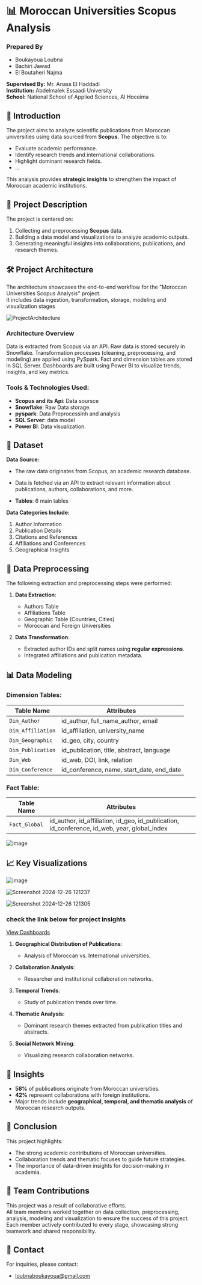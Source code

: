 # 📊 Moroccan Universities Scopus Analysis

### **Prepared By** 
- Boukayoua Loubna 
- Bachiri Jawad   
- El Boutaheri Najma  

**Supervised By:** Mr. Anass El Haddadi  
**Institution:** Abdelmalek Essaadi University  
**School:** National School of Applied Sciences, Al Hoceima  


## 🔎 **Introduction**
The project aims to analyze scientific publications from Moroccan universities using data sourced from **Scopus**. The objective is to:

- Evaluate academic performance.
- Identify research trends and international collaborations.
- Highlight dominant research fields.
- ... 

This analysis provides **strategic insights** to strengthen the impact of Moroccan academic institutions.


## 🚀 **Project Description**
The project is centered on:  
1. Collecting and preprocessing **Scopus** data.  
2. Building a data model and visualizations to analyze academic outputs.  
3. Generating meaningful insights into collaborations, publications, and research themes.



## 🛠️ **Project Architecture**
The architecture showcases the end-to-end workflow for the "Moroccan Universities Scopus Analysis" project.  
It includes data ingestion, transformation, storage, modeling and visualization stages

![ProjectArchitecture](https://github.com/user-attachments/assets/2bfb2f25-19cb-43df-ae82-33a5a0a046a5)

### Architecture Overview
Data is extracted from Scopus via an API.
Raw data is stored securely in Snowflake.
Transformation processes (cleaning, preprocessing, and modeling) are applied using PySpark.
Fact and dimension tables are stored in SQL Server.
Dashboards are built using Power BI to visualize trends, insights, and key metrics.

### **Tools & Technologies Used:**
- **Scopus and its Api**: Data soursce
- **Snowflake**: Raw Data storage.
- **pyspark**: Data Preprocessinh and analysis
- **SQL Server**: data model
- **Power BI**: Data visualization.  


## 📂 **Dataset**

**Data Source:**
- The raw data originates from Scopus, an academic research database.
- Data is fetched via an API to extract relevant information about publications, authors, collaborations, and more.

- **Tables**: 6 main tables  

**Data Categories Include:**  
1. Author Information  
2. Publication Details  
3. Citations and References  
4. Affiliations and Conferences  
5. Geographical Insights  


## 🔧 **Data Preprocessing**

The following extraction and preprocessing steps were performed:

1. **Data Extraction**:  
   - Authors Table  
   - Affiliations Table  
   - Geographic Table (Countries, Cities)  
   - Moroccan and Foreign Universities  

2. **Data Transformation**:  
   - Extracted author IDs and split names using **regular expressions**.  
   - Integrated affiliations and publication metadata.



## 📊 **Data Modeling**

### **Dimension Tables**:

| Table Name      | Attributes                                |
|-----------------|-------------------------------------------|
| `Dim_Author`    | id_author, full_name_author, email        |
| `Dim_Affiliation` | id_affiliation, university_name         |
| `Dim_Geographic` | id_geo, city, country                   |
| `Dim_Publication` | id_publication, title, abstract, language |
| `Dim_Web`       | id_web, DOI, link, relation              |
| `Dim_Conference` | id_conference, name, start_date, end_date|

### **Fact Table**:

| Table Name      | Attributes                                |
|-----------------|-------------------------------------------|
| `Fact_Global`   | id_author, id_affiliation, id_geo, id_publication, id_conference, id_web, year, global_index |



![image](https://github.com/user-attachments/assets/3501458d-91bd-4da6-9945-44a78ffe6eb8)



## 📈 **Key Visualizations**

![image](https://github.com/user-attachments/assets/08eee270-56c5-4bcc-80a2-2280056d03bb)


![Screenshot 2024-12-26 121237](https://github.com/user-attachments/assets/84463fd5-2d48-48a2-9972-30efd8604d17)


![Screenshot 2024-12-26 121305](https://github.com/user-attachments/assets/d327b629-7806-4964-b328-80b6d2822a06)

### check the link below for project insights

[View Dashboards](https://app.powerbi.com/view?r=eyJrIjoiMTQwYTFmOTktZTQwMS00ZjQxLWFmNmEtMzNhNGQ2ZDA4YTkxIiwidCI6ImMyNzg3OTIyLTExZDktNGNhOC1hYWRmLTVlZjdmZjMxYTEyNyJ9)


1. **Geographical Distribution of Publications**:  
   - Analysis of Moroccan vs. International universities.  

2. **Collaboration Analysis**:  
   - Researcher and institutional collaboration networks.  

3. **Temporal Trends**:  
   - Study of publication trends over time.  

4. **Thematic Analysis**:  
   - Dominant research themes extracted from publication titles and abstracts.  

5. **Social Network Mining**:  
   - Visualizing research collaboration networks.


## 📌 **Insights**

- **58%** of publications originate from Moroccan universities.  
- **42%** represent collaborations with foreign institutions.  
- Major trends include **geographical, temporal, and thematic analysis** of Moroccan research outputs.  


## 🎯 **Conclusion**

This project highlights:  
- The strong academic contributions of Moroccan universities.  
- Collaboration trends and thematic focuses to guide future strategies.  
- The importance of data-driven insights for decision-making in academia.



## 👥 **Team Contributions**

This project was a result of collaborative efforts.  
All team members worked together on data collection, preprocessing, analysis, modeling and visualization to ensure the success of this project.  
Each member actively contributed to every stage, showcasing strong teamwork and shared responsibility. 


## 📧 **Contact**

For inquiries, please contact:  
- loubnaboukayoua@gmail.com
